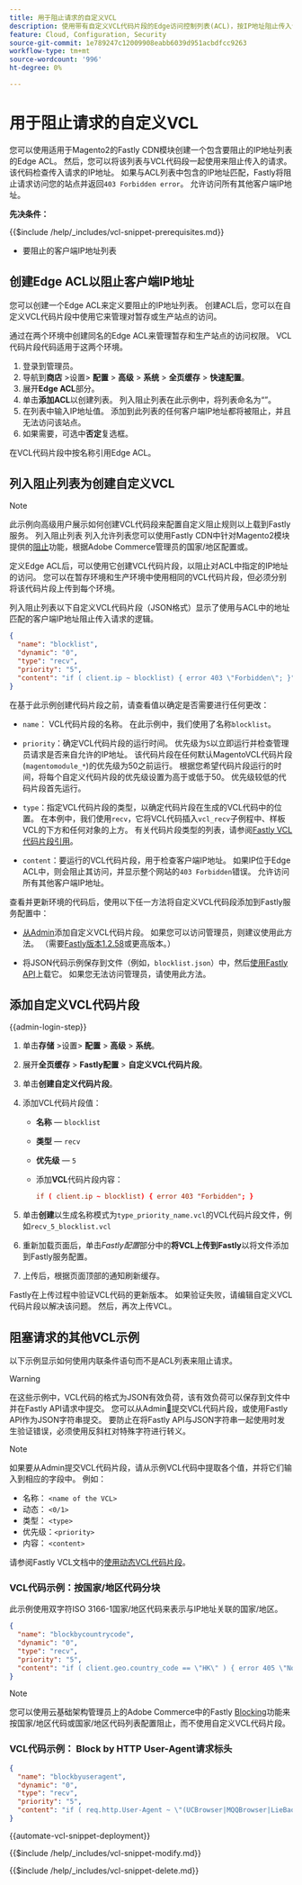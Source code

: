 ```yaml
---
title: 用于阻止请求的自定义VCL
description: 使用带有自定义VCL代码片段的Edge访问控制列表(ACL)，按IP地址阻止传入请求。
feature: Cloud, Configuration, Security
source-git-commit: 1e789247c12009908eabb6039d951acbdfcc9263
workflow-type: tm+mt
source-wordcount: '996'
ht-degree: 0%

---
```


# 用于阻止请求的自定义VCL

您可以使用适用于Magento2的Fastly CDN模块创建一个包含要阻止的IP地址列表的Edge ACL。 然后，您可以将该列表与VCL代码段一起使用来阻止传入的请求。 该代码检查传入请求的IP地址。 如果与ACL列表中包含的IP地址匹配，Fastly将阻止请求访问您的站点并返回`403 Forbidden error`。 允许访问所有其他客户端IP地址。

**先决条件：**

{{$include /help/_includes/vcl-snippet-prerequisites.md}}

- 要阻止的客户端IP地址列表

## 创建Edge ACL以阻止客户端IP地址

您可以创建一个Edge ACL来定义要阻止的IP地址列表。 创建ACL后，您可以在自定义VCL代码片段中使用它来管理对暂存或生产站点的访问。

通过在两个环境中创建同名的Edge ACL来管理暂存和生产站点的访问权限。 VCL代码片段代码适用于这两个环境。

1. 登录到管理员。
1. 导航到&#x200B;**商店** >设置> **配置** > **高级** > **系统** > **全页缓存** > **快速配置**。
1. 展开&#x200B;**Edge ACL**&#x200B;部分。
1. 单击&#x200B;**添加ACL**&#x200B;以创建列表。 列入阻止列表在此示例中，将列表命名为“”。
1. 在列表中输入IP地址值。 添加到此列表的任何客户端IP地址都将被阻止，并且无法访问该站点。
1. 如果需要，可选中&#x200B;**否定**&#x200B;复选框。

在VCL代码片段中按名称引用Edge ACL。

## 列入阻止列表为创建自定义VCL

>[!NOTE]
>
>此示例向高级用户展示如何创建VCL代码段来配置自定义阻止规则以上载到Fastly服务。 列入阻止列表 列入允许列表您可以使用Fastly CDN中针对Magento2模块提供的[阻止](https://github.com/fastly/fastly-magento2/blob/master/Documentation/Guides/BLOCKING.md)功能，根据Adobe Commerce管理员的国家/地区配置或。

定义Edge ACL后，可以使用它创建VCL代码片段，以阻止对ACL中指定的IP地址的访问。 您可以在暂存环境和生产环境中使用相同的VCL代码片段，但必须分别将该代码片段上传到每个环境。

列入阻止列表以下自定义VCL代码片段（JSON格式）显示了使用与ACL中的地址匹配的客户端IP地址阻止传入请求的逻辑。

```json
{
  "name": "blocklist",
  "dynamic": "0",
  "type": "recv",
  "priority": "5",
  "content": "if ( client.ip ~ blocklist) { error 403 \"Forbidden\"; }"
}
```

在基于此示例创建代码片段之前，请查看值以确定是否需要进行任何更改：

- `name`： VCL代码片段的名称。 在此示例中，我们使用了名称`blocklist`。

- `priority`：确定VCL代码片段的运行时间。 优先级为`5`以立即运行并检查管理员请求是否来自允许的IP地址。 该代码片段在任何默认MagentoVCL代码片段(`magentomodule_*`)的优先级为50之前运行。 根据您希望代码片段运行的时间，将每个自定义代码片段的优先级设置为高于或低于50。 优先级较低的代码片段首先运行。

- `type`：指定VCL代码片段的类型，以确定代码片段在生成的VCL代码中的位置。 在本例中，我们使用`recv`，它将VCL代码插入`vcl_recv`子例程中、样板VCL的下方和任何对象的上方。 有关代码片段类型的列表，请参阅[Fastly VCL代码片段引用](https://docs.fastly.com/api/config#api-section-snippet)。

- `content`：要运行的VCL代码片段，用于检查客户端IP地址。 如果IP位于Edge ACL中，则会阻止其访问，并显示整个网站的`403 Forbidden`错误。 允许访问所有其他客户端IP地址。

查看并更新环境的代码后，使用以下任一方法将自定义VCL代码段添加到Fastly服务配置中：

- [从Admin](#add-the-custom-vcl-snippet)添加自定义VCL代码片段。 如果您可以访问管理员，则建议使用此方法。 （需要[Fastly版本1.2.58](fastly-configuration.md#upgrade-fastly-module)或更高版本。）

- 将JSON代码示例保存到文件（例如，`blocklist.json`）中，然后[使用Fastly API](fastly-vcl-custom-snippets.md#manage-custom-vcl-snippets-using-the-api)上载它。 如果您无法访问管理员，请使用此方法。

## 添加自定义VCL代码片段

{{admin-login-step}}

1. 单击&#x200B;**存储** >设置> **配置** > **高级** > **系统**。

1. 展开&#x200B;**全页缓存** > **Fastly配置** > **自定义VCL代码片段**。

1. 单击&#x200B;**创建自定义代码片段**。

1. 添加VCL代码片段值：

   - **名称** — `blocklist`

   - **类型** — `recv`

   - **优先级** — `5`

   - 添加&#x200B;**VCL**&#x200B;代码片段内容：

     ```conf
     if ( client.ip ~ blocklist) { error 403 "Forbidden"; }
     ```

1. 单击&#x200B;**创建**&#x200B;以生成名称模式为`type_priority_name.vcl`的VCL代码片段文件，例如`recv_5_blocklist.vcl`

1. 重新加载页面后，单击&#x200B;*Fastly配置*&#x200B;部分中的&#x200B;**将VCL上传到Fastly**&#x200B;以将文件添加到Fastly服务配置。

1. 上传后，根据页面顶部的通知刷新缓存。

Fastly在上传过程中验证VCL代码的更新版本。 如果验证失败，请编辑自定义VCL代码片段以解决该问题。 然后，再次上传VCL。

## 阻塞请求的其他VCL示例

以下示例显示如何使用内联条件语句而不是ACL列表来阻止请求。

>[!WARNING]
>
>在这些示例中，VCL代码的格式为JSON有效负荷，该有效负荷可以保存到文件中并在Fastly API请求中提交。 您可以从Admin[&#128279;](#add-the-custom-vcl-snippet)提交VCL代码片段，或使用Fastly API作为JSON字符串提交。 要防止在将Fastly API与JSON字符串一起使用时发生验证错误，必须使用反斜杠对特殊字符进行转义。

>[!NOTE]
>如果要从Admin提交VCL代码片段，请从示例VCL代码中提取各个值，并将它们输入到相应的字段中。 例如：
>- 名称： `<name of the VCL>`
>- 动态： `<0/1>`
>- 类型： `<type>`
>- 优先级：`<priority>`
>- 内容： `<content>`

请参阅Fastly VCL文档中的[使用动态VCL代码片段](https://docs.fastly.com/vcl/vcl-snippets/)。

### VCL代码示例：按国家/地区代码分块

此示例使用双字符ISO 3166-1国家/地区代码来表示与IP地址关联的国家/地区。

```json
{
  "name": "blockbycountrycode",
  "dynamic": "0",
  "type": "recv",
  "priority": "5",
  "content": "if ( client.geo.country_code == \"HK\" ) { error 405 \"Not allowed\";}"
}
```

>[!NOTE]
>
>您可以使用云基础架构管理员上的Adobe Commerce中的Fastly [Blocking](https://github.com/fastly/fastly-magento2/blob/master/Documentation/Guides/BLOCKING.md)功能来按国家/地区代码或国家/地区代码列表配置阻止，而不使用自定义VCL代码片段。

### VCL代码示例： Block by HTTP User-Agent请求标头

```json
{
  "name": "blockbyuseragent",
  "dynamic": "0",
  "type": "recv",
  "priority": "5",
  "content": "if ( req.http.User-Agent ~ \"(UCBrowser|MQQBrowser|LieBaoFast|Mb2345Browser)\" ) {error 405 \"Not allowed\";}"
}
```

{{automate-vcl-snippet-deployment}}

{{$include /help/_includes/vcl-snippet-modify.md}}

{{$include /help/_includes/vcl-snippet-delete.md}}
